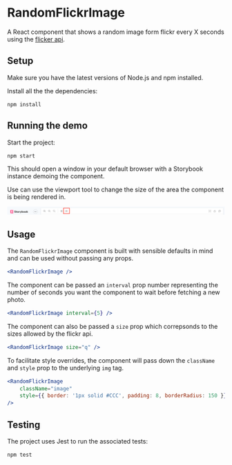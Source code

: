 # RandomFlickrImage

A React component that shows a random image form flickr every X seconds using the [flicker api](https://www.flickr.com/services/api/).

## Setup

Make sure you have the latest versions of Node.js and npm installed.

Install all the the dependencies:

```
npm install
```

## Running the demo

Start the project:

```
npm start
```

This should open a window in your default browser with a Storybook instance demoing the component.

Use can use the viewport tool to change the size of the area the component is being rendered in.

![Image of Viewport Tool](./Viewport.png)

## Usage

The `RandomFlickrImage` component is built with sensible defaults in mind and can be used without passing any props.

```jsx
<RandomFlickrImage />
```

The component can be passed an `interval` prop number representing the number of seconds you want the component to wait before fetching a new photo.

```jsx
<RandomFlickrImage interval={5} />
```

The component can also be passed a `size` prop which correpsonds to the sizes allowed by the flickr api.

```jsx
<RandomFlickrImage size="q" />
```

To facilitate style overrides, the component will pass down the `className` and `style` prop to the underlying `img` tag.

```jsx
<RandomFlickrImage
    className="image"
    style={{ border: '1px solid #CCC', padding: 8, borderRadius: 150 }}
/>
```

## Testing

The project uses Jest to run the associated tests:

```
npm test
```
